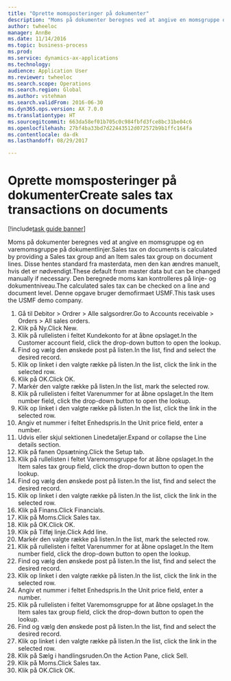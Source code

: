 ```yaml
--- 
title: "Oprette momsposteringer på dokumenter"
description: "Moms på dokumenter beregnes ved at angive en momsgruppe og en varemomsgruppe på dokumentlinjer."
author: twheeloc
manager: AnnBe
ms.date: 11/14/2016
ms.topic: business-process
ms.prod: 
ms.service: dynamics-ax-applications
ms.technology: 
audience: Application User
ms.reviewer: twheeloc
ms.search.scope: Operations
ms.search.region: Global
ms.author: vstehman
ms.search.validFrom: 2016-06-30
ms.dyn365.ops.version: AX 7.0.0
ms.translationtype: HT
ms.sourcegitcommit: 663da58ef01b705c0c984fbfd3fce8bc31be04c6
ms.openlocfilehash: 27bf4ba33bd7d22443512d072572b9b1ffc164fa
ms.contentlocale: da-dk
ms.lasthandoff: 08/29/2017

---
```

# <a name="create-sales-tax-transactions-on-documents"></a><span data-ttu-id="f45d9-103">Oprette momsposteringer på dokumenter</span><span class="sxs-lookup"><span data-stu-id="f45d9-103">Create sales tax transactions on documents</span></span>

[!include[task guide banner](../../includes/task-guide-banner.md)]

<span data-ttu-id="f45d9-104">Moms på dokumenter beregnes ved at angive en momsgruppe og en varemomsgruppe på dokumentlinjer.</span><span class="sxs-lookup"><span data-stu-id="f45d9-104">Sales tax on documents is calculated by providing a Sales tax group and an Item sales tax group on document lines.</span></span> <span data-ttu-id="f45d9-105">Disse hentes standard fra masterdata, men den kan ændres manuelt, hvis det er nødvendigt.</span><span class="sxs-lookup"><span data-stu-id="f45d9-105">These default from master data but can be changed manually if necessary.</span></span> <span data-ttu-id="f45d9-106">Den beregnede moms kan kontrolleres på linje- og dokumentniveau.</span><span class="sxs-lookup"><span data-stu-id="f45d9-106">The calculated sales tax can be checked on a line and document level.</span></span> <span data-ttu-id="f45d9-107">Denne opgave bruger demofirmaet USMF.</span><span class="sxs-lookup"><span data-stu-id="f45d9-107">This task uses the USMF demo company.</span></span>

1. <span data-ttu-id="f45d9-108">Gå til Debitor > Ordrer > Alle salgsordrer.</span><span class="sxs-lookup"><span data-stu-id="f45d9-108">Go to Accounts receivable > Orders > All sales orders.</span></span>
2. <span data-ttu-id="f45d9-109">Klik på Ny.</span><span class="sxs-lookup"><span data-stu-id="f45d9-109">Click New.</span></span>
3. <span data-ttu-id="f45d9-110">Klik på rullelisten i feltet Kundekonto for at åbne opslaget.</span><span class="sxs-lookup"><span data-stu-id="f45d9-110">In the Customer account field, click the drop-down button to open the lookup.</span></span>
4. <span data-ttu-id="f45d9-111">Find og vælg den ønskede post på listen.</span><span class="sxs-lookup"><span data-stu-id="f45d9-111">In the list, find and select the desired record.</span></span>
5. <span data-ttu-id="f45d9-112">Klik op linket i den valgte række på listen.</span><span class="sxs-lookup"><span data-stu-id="f45d9-112">In the list, click the link in the selected row.</span></span>
6. <span data-ttu-id="f45d9-113">Klik på OK.</span><span class="sxs-lookup"><span data-stu-id="f45d9-113">Click OK.</span></span>
7. <span data-ttu-id="f45d9-114">Markér den valgte række på listen.</span><span class="sxs-lookup"><span data-stu-id="f45d9-114">In the list, mark the selected row.</span></span>
8. <span data-ttu-id="f45d9-115">Klik på rullelisten i feltet Varenummer for at åbne opslaget.</span><span class="sxs-lookup"><span data-stu-id="f45d9-115">In the Item number field, click the drop-down button to open the lookup.</span></span>
9. <span data-ttu-id="f45d9-116">Klik op linket i den valgte række på listen.</span><span class="sxs-lookup"><span data-stu-id="f45d9-116">In the list, click the link in the selected row.</span></span>
10. <span data-ttu-id="f45d9-117">Angiv et nummer i feltet Enhedspris.</span><span class="sxs-lookup"><span data-stu-id="f45d9-117">In the Unit price field, enter a number.</span></span>
11. <span data-ttu-id="f45d9-118">Udvis eller skjul sektionen Linedetaljer.</span><span class="sxs-lookup"><span data-stu-id="f45d9-118">Expand or collapse the Line details section.</span></span>
12. <span data-ttu-id="f45d9-119">Klik på fanen Opsætning.</span><span class="sxs-lookup"><span data-stu-id="f45d9-119">Click the Setup tab.</span></span>
13. <span data-ttu-id="f45d9-120">Klik på rullelisten i feltet Varemomsgruppe for at åbne opslaget.</span><span class="sxs-lookup"><span data-stu-id="f45d9-120">In the Item sales tax group field, click the drop-down button to open the lookup.</span></span>
14. <span data-ttu-id="f45d9-121">Find og vælg den ønskede post på listen.</span><span class="sxs-lookup"><span data-stu-id="f45d9-121">In the list, find and select the desired record.</span></span>
15. <span data-ttu-id="f45d9-122">Klik op linket i den valgte række på listen.</span><span class="sxs-lookup"><span data-stu-id="f45d9-122">In the list, click the link in the selected row.</span></span>
16. <span data-ttu-id="f45d9-123">Klik på Finans.</span><span class="sxs-lookup"><span data-stu-id="f45d9-123">Click Financials.</span></span>
17. <span data-ttu-id="f45d9-124">Klik på Moms.</span><span class="sxs-lookup"><span data-stu-id="f45d9-124">Click Sales tax.</span></span>
18. <span data-ttu-id="f45d9-125">Klik på OK.</span><span class="sxs-lookup"><span data-stu-id="f45d9-125">Click OK.</span></span>
19. <span data-ttu-id="f45d9-126">Klik på Tilføj linje.</span><span class="sxs-lookup"><span data-stu-id="f45d9-126">Click Add line.</span></span>
20. <span data-ttu-id="f45d9-127">Markér den valgte række på listen.</span><span class="sxs-lookup"><span data-stu-id="f45d9-127">In the list, mark the selected row.</span></span>
21. <span data-ttu-id="f45d9-128">Klik på rullelisten i feltet Varenummer for at åbne opslaget.</span><span class="sxs-lookup"><span data-stu-id="f45d9-128">In the Item number field, click the drop-down button to open the lookup.</span></span>
22. <span data-ttu-id="f45d9-129">Find og vælg den ønskede post på listen.</span><span class="sxs-lookup"><span data-stu-id="f45d9-129">In the list, find and select the desired record.</span></span>
23. <span data-ttu-id="f45d9-130">Klik op linket i den valgte række på listen.</span><span class="sxs-lookup"><span data-stu-id="f45d9-130">In the list, click the link in the selected row.</span></span>
24. <span data-ttu-id="f45d9-131">Angiv et nummer i feltet Enhedspris.</span><span class="sxs-lookup"><span data-stu-id="f45d9-131">In the Unit price field, enter a number.</span></span>
25. <span data-ttu-id="f45d9-132">Klik på rullelisten i feltet Varemomsgruppe for at åbne opslaget.</span><span class="sxs-lookup"><span data-stu-id="f45d9-132">In the Item sales tax group field, click the drop-down button to open the lookup.</span></span>
26. <span data-ttu-id="f45d9-133">Find og vælg den ønskede post på listen.</span><span class="sxs-lookup"><span data-stu-id="f45d9-133">In the list, find and select the desired record.</span></span>
27. <span data-ttu-id="f45d9-134">Klik op linket i den valgte række på listen.</span><span class="sxs-lookup"><span data-stu-id="f45d9-134">In the list, click the link in the selected row.</span></span>
28. <span data-ttu-id="f45d9-135">Klik på Sælg i handlingsruden.</span><span class="sxs-lookup"><span data-stu-id="f45d9-135">On the Action Pane, click Sell.</span></span>
29. <span data-ttu-id="f45d9-136">Klik på Moms.</span><span class="sxs-lookup"><span data-stu-id="f45d9-136">Click Sales tax.</span></span>
30. <span data-ttu-id="f45d9-137">Klik på OK.</span><span class="sxs-lookup"><span data-stu-id="f45d9-137">Click OK.</span></span>


